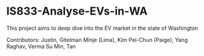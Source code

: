 # IS833-Analyse-EVs-in-WA
This project aims to deep dive into the EV market in the state of Washington

Contributors:
Justin, Gitelman
Minje (Lima), Kim
Pei-Chun (Paige), Yang
Raghav, Verma
Su Min, Tan
